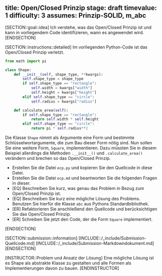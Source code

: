 title: Open/Closed Prinzip
stage: draft
timevalue: 1
difficulty: 3
assumes: Prinzip-SOLID, m_abc
---

[SECTION::goal::idea]
Ich verstehe, was das Open/Closed Prinzip ist und kann in vorliegendem Code identifizieren, wann 
es angewendet wird.
[ENDSECTION]


[SECTION::instructions::detailed]
Im vorliegenden Python-Code ist das Open/Closed Prinzip verletzt. 

```python
from math import pi

class Shape:
    def __init__(self, shape_type, **kwargs):
        self.shape_type = shape_type
        if self.shape_type == "rectangle":
            self.width = kwargs["width"]
            self.height = kwargs["height"]
        elif self.shape_type == "circle":
            self.radius = kwargs["radius"]

    def calculate_area(self):
        if self.shape_type == "rectangle":
            return self.width * self.height
        elif self.shape_type == "circle":
            return pi * self.radius**2

```

Die Klasse `Shape` nimmt als Argumente eine Form und bestimmte Schlüsselwortargumente, die zum 
Bau dieser Form nötig sind.
Nun sollen Sie eine weitere Form, `Square`, implementieren.
Dazu müssten Sie in diesem Beispiel allerdings die Methoden `.__init__()` und 
`.calculate_area()` verändern und brechen so das Open/Closed Prinzip. 

- Erstellen Sie die Datei `ocp.py` und kopieren Sie den Quellcode in diese Datei.
- Erstellen Sie die Datei `ocp.md` und beantworten Sie die folgenden Fragen in dieser.
- [EQ] Beschreiben Sie kurz, was genau das Problem in Bezug zum Open/Closed Prinzip ist.
- [EQ] Beschreiben Sie kurz eine mögliche Lösung des Problems.
  Benutzen Sie hierfür die Klasse `abc` aus Pythons Standardbibliothek.
- [ER] Refaktorieren Sie anschließend den Quellcode und berücksichtigen Sie das Open/Closed Prinzip.
- [ER] Schreiben Sie jetzt den Code, der die Form `Square` implementiert.

[ENDSECTION]

[SECTION::submission::information]
[INCLUDE::/_include/Submission-Quellcode.md]
[INCLUDE::/_include/Submission-Markdowndokument.md]
[ENDSECTION]

[INSTRUCTOR::Problem und Ansatz der Lösung]
Eine mögliche Lösung ist es Shape als abstrakte Klasse zu gestalten und alle Formen als 
Implementierungen davon zu bauen.
[ENDINSTRUCTOR]
